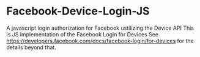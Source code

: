 # Facebook-Device-Login-JS
A javascript login authorization for Facebook ustilizing the Device API
This is JS implementation of the Facebook Login for Devices
See https://developers.facebook.com/docs/facebook-login/for-devices for the details beyond that.
